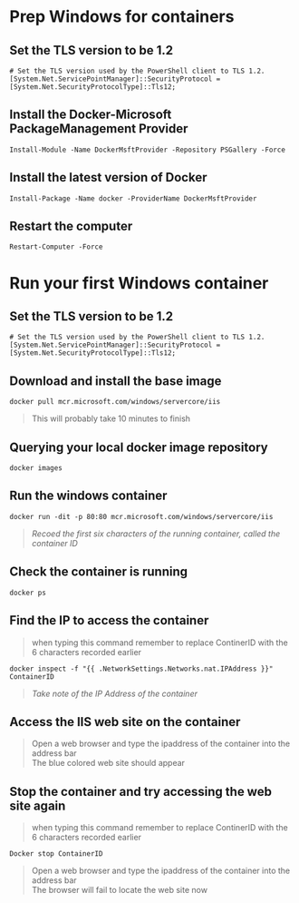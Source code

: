 # Prep Windows for containers
## Set the TLS version to be 1.2
```
# Set the TLS version used by the PowerShell client to TLS 1.2.
[System.Net.ServicePointManager]::SecurityProtocol = [System.Net.SecurityProtocolType]::Tls12;
```

## Install the Docker-Microsoft PackageManagement Provider

```
Install-Module -Name DockerMsftProvider -Repository PSGallery -Force
```

## Install the latest version of Docker

```
Install-Package -Name docker -ProviderName DockerMsftProvider
```

## Restart the computer

```
Restart-Computer -Force
```

# Run your first Windows container

## Set the TLS version to be 1.2
```
# Set the TLS version used by the PowerShell client to TLS 1.2.
[System.Net.ServicePointManager]::SecurityProtocol = [System.Net.SecurityProtocolType]::Tls12;
```


## Download and install the base image

```
docker pull mcr.microsoft.com/windows/servercore/iis
```
> This will probably take 10 minutes to finish

## Querying your local docker image repository

```
docker images
```

## Run the windows container

```
docker run -dit -p 80:80 mcr.microsoft.com/windows/servercore/iis
```

> *Recoed the first six characters of the running container, called the container ID*

## Check the container is running

```
docker ps
```

## Find the IP to access the container

> when typing this command remember to replace ContinerID with the 6 characters recorded earlier
```
docker inspect -f "{{ .NetworkSettings.Networks.nat.IPAddress }}" ContainerID
```

>*Take note of the IP Address of the container*

## Access the IIS web site on the container

> Open a web browser and type the ipaddress of the container into the address bar <br>
> The blue colored web site should appear

## Stop the container and try accessing the web site again

> when typing this command remember to replace ContinerID with the 6 characters recorded earlier
```
Docker stop ContainerID
```

> Open a web browser and type the ipaddress of the container into the address bar <br>
> The browser will fail to locate the web site now
